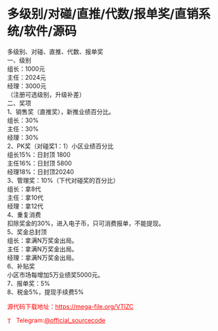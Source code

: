 # 多级别/对碰/直推/代数/报单奖/直销系统/软件/源码

多级别、对碰、直推、代数、报单奖<br>一、级别<br>组长：1000元<br>主任：2024元<br>经理：3000元<br>（注册可选级别，升级补差）<br>二、奖项<br>1、销售奖（直推奖），新推业绩百分比。<br>组长：30%<br>主任：30%<br>经理：30%<br>2、PK奖（对碰奖1：1）小区业绩百分比<br>组长15%：日封顶 1800<br>主任16%：日封顶 5800<br>经理18%：日封顶20240<br>3、管理奖：10%（下代对碰奖的百分比）<br>组长：拿8代<br>主任：拿10代<br>经理：拿12代<br>4、重复消费<br>扣除奖金的30%，进入电子币，只可消费报单，不能提现。<br>5、奖金总封顶<br>组长：拿满N万奖金出局。<br>主任：拿满N万奖金出局。<br>经理：拿满N万奖金出局。<br>6、补贴奖<br>小区市场每增加5万业绩奖5000元。<br>7、报单奖：5%<br>8、税金5%，提现手续费5%<br>


<p style="color: red;">源代码下载地址：<a href="https://mega-file.org/VTlZC" style="color: red;">https://mega-file.org/VTlZC</a></p><p style="color: red;"><img src="https://cdn-icons-png.flaticon.com/512/2111/2111646.png" alt="Telegram Icon" style="width: 16px; vertical-align: middle; margin-right: 5px;">Telegram:<a href="https://t.me/official_sourcecode" style="color: red;">@official_sourcecode</a></p>